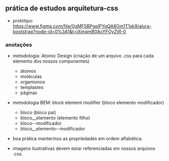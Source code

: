 ## prática de estudos arquitetura-css

- protótipo: https://www.figma.com/file/0gMF5BPgplPYqQA6Om1T1sk9/alura-bootstrap?node-id=0%3A1&t=iXmqmB0AcYFOyZtR-0

### anotações

- metodologia: Atomic Design (criação de um arquivo .css para cada elemento dos nossos componentes)
    - átomos
    - moléculas 
    - organismos 
    - templastes 
    - páginas

- metodologia BEM: block element modifier (bloco elemento modificador) 
    - bloco (bloco pai)
    - bloco__elemento (elemento filho)
    - bloco--modificador
    - bloco__elemento--modificador

- boa prática mantermos as propriedades em ordem alfabética.
- imagens ilustrativas devem estar referenciadas em nossos arquivos .css. 